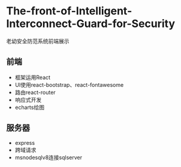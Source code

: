 # The-front-of-Intelligent-Interconnect-Guard-for-Security
老幼安全防范系统前端展示
## 前端
* 框架运用React
* UI使用react-bootstrap、react-fontawesome
* 路由react-router
* 响应式开发
* echarts绘图
## 服务器
* express
* 跨域请求
* msnodesqlv8连接sqlserver
